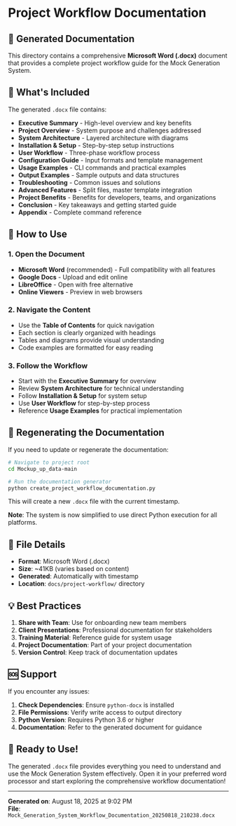 # Project Workflow Documentation

## 📄 Generated Documentation

This directory contains a comprehensive **Microsoft Word (.docx)** document that provides a complete project workflow guide for the Mock Generation System.

## 🎯 What's Included

The generated `.docx` file contains:

- **Executive Summary** - High-level overview and key benefits
- **Project Overview** - System purpose and challenges addressed
- **System Architecture** - Layered architecture with diagrams
- **Installation & Setup** - Step-by-step setup instructions
- **User Workflow** - Three-phase workflow process
- **Configuration Guide** - Input formats and template management
- **Usage Examples** - CLI commands and practical examples
- **Output Examples** - Sample outputs and data structures
- **Troubleshooting** - Common issues and solutions
- **Advanced Features** - Split files, master template integration
- **Project Benefits** - Benefits for developers, teams, and organizations
- **Conclusion** - Key takeaways and getting started guide
- **Appendix** - Complete command reference

## 🚀 How to Use

### 1. **Open the Document**
- **Microsoft Word** (recommended) - Full compatibility with all features
- **Google Docs** - Upload and edit online
- **LibreOffice** - Open with free alternative
- **Online Viewers** - Preview in web browsers

### 2. **Navigate the Content**
- Use the **Table of Contents** for quick navigation
- Each section is clearly organized with headings
- Tables and diagrams provide visual understanding
- Code examples are formatted for easy reading

### 3. **Follow the Workflow**
- Start with the **Executive Summary** for overview
- Review **System Architecture** for technical understanding
- Follow **Installation & Setup** for system setup
- Use **User Workflow** for step-by-step process
- Reference **Usage Examples** for practical implementation

## 🔧 Regenerating the Documentation

If you need to update or regenerate the documentation:

```bash
# Navigate to project root
cd Mockup_up_data-main

# Run the documentation generator
python create_project_workflow_documentation.py
```

This will create a new `.docx` file with the current timestamp.

**Note**: The system is now simplified to use direct Python execution for all platforms.

## 📁 File Details

- **Format**: Microsoft Word (.docx)
- **Size**: ~41KB (varies based on content)
- **Generated**: Automatically with timestamp
- **Location**: `docs/project-workflow/` directory

## 💡 Best Practices

1. **Share with Team**: Use for onboarding new team members
2. **Client Presentations**: Professional documentation for stakeholders
3. **Training Material**: Reference guide for system usage
4. **Project Documentation**: Part of your project documentation
5. **Version Control**: Keep track of documentation updates

## 🆘 Support

If you encounter any issues:

1. **Check Dependencies**: Ensure `python-docx` is installed
2. **File Permissions**: Verify write access to output directory
3. **Python Version**: Requires Python 3.6 or higher
4. **Documentation**: Refer to the generated document for guidance

## 🎉 Ready to Use!

The generated `.docx` file provides everything you need to understand and use the Mock Generation System effectively. Open it in your preferred word processor and start exploring the comprehensive workflow documentation!

---

**Generated on**: August 18, 2025 at 9:02 PM  
**File**: `Mock_Generation_System_Workflow_Documentation_20250818_210238.docx`
